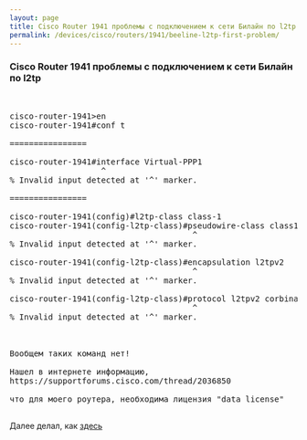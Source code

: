 ```yaml
---
layout: page
title: Cisco Router 1941 проблемы с подключением к сети Билайн по l2tp
permalink: /devices/cisco/routers/1941/beeline-l2tp-first-problem/
---
```


### Cisco Router 1941 проблемы с подключением к сети Билайн по l2tp


<pre>


cisco-router-1941>en
cisco-router-1941#conf t

================

cisco-router-1941#interface Virtual-PPP1
                   ^
% Invalid input detected at '^' marker.

================

cisco-router-1941(config)#l2tp-class class-1
cisco-router-1941(config-l2tp-class)#pseudowire-class class1
                                      ^
% Invalid input detected at '^' marker.

cisco-router-1941(config-l2tp-class)#encapsulation l2tpv2
                                      ^
% Invalid input detected at '^' marker.

cisco-router-1941(config-l2tp-class)#protocol l2tpv2 corbina
                                      ^
% Invalid input detected at '^' marker.



Вообщем таких команд нет!

Нашел в интернете информацию,
https://supportforums.cisco.com/thread/2036850

что для моего роутера, необходима лицензия "data license"

</pre>


Далее делал, как <a href="/devices/cisco/routers/1941/cisco-licensing/">здесь</a>
